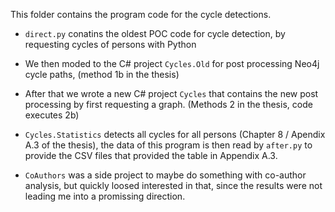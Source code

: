 This folder contains the program code for the cycle detections.

- `direct.py` conatins the oldest POC code for cycle detection, by requesting cycles of persons with Python
- We then moded to the C# project `Cycles.Old` for post processing Neo4j cycle paths, (method 1b in the thesis)
- After that we wrote a new C# project `Cycles` that contains the new post processing by first requesting a graph. (Methods 2 in the thesis, code executes 2b)
- `Cycles.Statistics` detects all cycles for all persons (Chapter 8 / Apendix A.3 of the thesis), the data of this program is then read by `after.py` to provide the CSV files that provided the table in Appendix A.3.

- `CoAuthors` was a side project to maybe do something with co-author analysis, but quickly loosed interested in that, since the results were not leading me into a promissing direction.